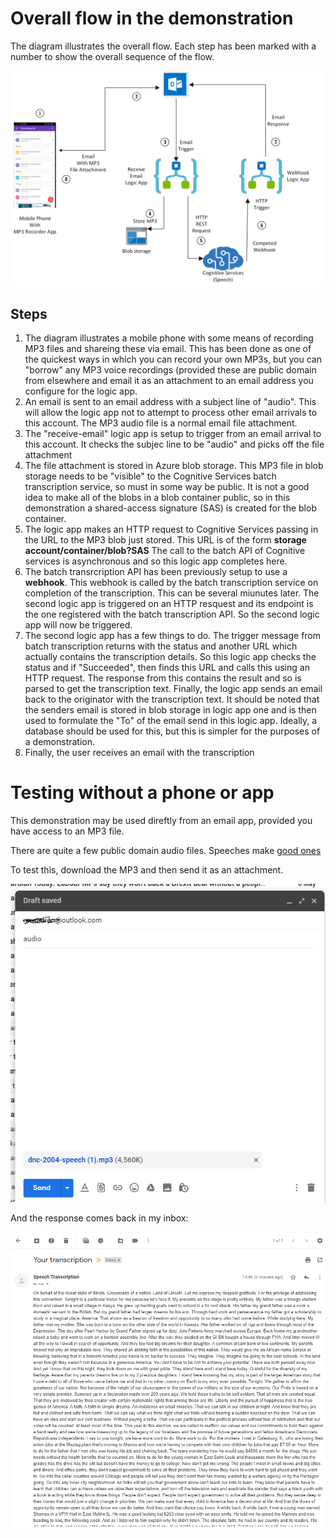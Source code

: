 # Overall flow in the demonstration

The diagram illustrates the overall flow. Each step has been marked with a number to show the overall sequence of the flow.

![alt text](https://github.com/jometzg/cognitive-speech/blob/master/demo-flow/flow-diagram.png "Flow diagram")

## Steps
1. The diagram illustrates a mobile phone with some means of recording MP3 files and shareing these via email. This has been done as one of the quickest ways in which you can record your own MP3s, but you can "borrow" any MP3 voice recordings (provided these are public domain from elsewhere and email it as an attachment to an email address you configure for the logic app. 
2. An email is sent to an email address with a subject line of "audio". This will allow the logic app not to attempt to process other email arrivals to this account. The MP3 audio file is a normal email file attachment.
3. The "receive-email" logic app is setup to trigger from an email arrival to this account. It checks the subjec line to be "audio" and picks off the file attachment
4. The file attachment is stored in Azure blob storage. This MP3 file in blob storage needs to be "visible" to the Cognitive Services batch transcription service, so must in some way be public. It is not a good idea to make all of the blobs in a blob container public, so in this demonstration a shared-access signature (SAS) is created for the blob container.
5. The logic app makes an HTTP request to Cognitive Services passing in the URL to the MP3 blob just stored. This URL is of the form __storage account/container/blob?SAS__ The call to the batch API of Cognitive services is asynchronous and so this logic app completes here.
6. The batch transrcription API has been previously setup to use a **webhook**. This webhook is called by the batch transcription service on completion of the transcription. This can be several miunutes later. The second logic app is triggered on an HTTP resquest and its endpoint is the one registered with the batch transcription API. So the second logic app will now be triggered.
7. The second logic app has a few things to do. The trigger message from batch transcription returns with the status and another URL which actually contains the transcription details. So this logic app checks the status and if "Succeeded", then finds this URL and calls this using an HTTP request. The response from this contains the result and so is parsed to get the transcription text. Finally, the logic app sends an email back to the originator with the transcription text. It should be noted that the senders email is stored in blob storage in logic app one and is then used to formulate the "To" of the email send in this logic app. Ideally, a database should be used for this, but this is simpler for the purposes of a demonstration.
8. Finally, the user receives an email with the transcription

# Testing without a phone or app
This demonstration may be used direftly from an email app, provided you have access to an MP3 file.

There are quite a few public domain audio files. Speeches make [good ones](http://www.obamadownloads.com/mp3s/dnc-2004-speech.mp3)

To test this, download the MP3 and then send it as an attachment. 

![alt text](https://github.com/jometzg/cognitive-speech/blob/master/demo-flow/send-audio-email.png "Send email")

And the response comes back in my inbox:

![alt text](https://github.com/jometzg/cognitive-speech/blob/master/demo-flow/response-email.png "Send email")


